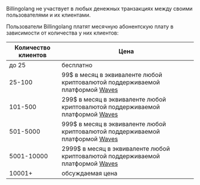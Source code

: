Billingolang не участвует в любых денежных транзакциях между своими пользователями и их клиентами.

Пользователи Billingolang платят месячную абонентскую плату в зависимости от количества у них клиентов:

| Количество клиентов | Цена                                                         |
| ------------------- | ------------------------------------------------------------ |
| до 25               | бесплатно                                                    |
| 25-100              | 99$ в месяц в эквиваленте любой криптовалютой поддерживаемой платформой  [Waves](https://wavesplatform.com/) |
| 101-500             | 299$ в месяц в эквиваленте любой криптовалютой поддерживаемой платформой  [Waves](https://wavesplatform.com/) |
| 501-5000            | 999$ в месяц в эквиваленте любой криптовалютой поддерживаемой платформой  [Waves](https://wavesplatform.com/) |
| 5001-10000          | 2999$ в месяц в эквиваленте любой криптовалютой поддерживаемой платформой  [Waves](https://wavesplatform.com/) |
| 10001+              | обсуждаемая цена                                             |

